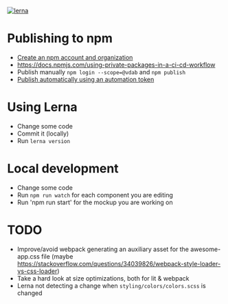 [![lerna](https://img.shields.io/badge/maintained%20with-lerna-cc00ff.svg)](https://lerna.js.org/)

# Publishing to npm
- [Create an npm account and organization](https://docs.npmjs.com/creating-and-publishing-scoped-public-packages)
- https://docs.npmjs.com/using-private-packages-in-a-ci-cd-workflow
- Publish manually `npm login --scope=@vdab` and `npm publish`
- [Publish automatically using an automation token](https://docs.npmjs.com/using-private-packages-in-a-ci-cd-workflow)


# Using Lerna
- Change some code
- Commit it (locally)
- Run `lerna version`

# Local development
- Change some code
- Run `npm run watch` for each component you are editing
- Run 'npm run start' for the mockup you are working on

# TODO
- Improve/avoid webpack generating an auxiliary asset for the awesome-app.css file (maybe https://stackoverflow.com/questions/34039826/webpack-style-loader-vs-css-loader)
- Take a hard look at size optimizations, both for lit & webpack
- Lerna not detecting a change when `styling/colors/colors.scss` is changed